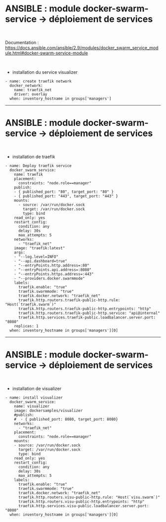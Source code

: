

# ANSIBLE : module docker-swarm-service -> déploiement de services

<br>

Documentation : https://docs.ansible.com/ansible/2.9/modules/docker_swarm_service_module.html#docker-swarm-service-module



<br>

* installation du service visualizer

```
- name: create traefik network
  docker_network:
    name: traefik_net
    driver: overlay
  when: inventory_hostname in groups['managers']
```

-----------------------------------------------------------------------

# ANSIBLE : module docker-swarm-service -> déploiement de services


<br>

* installation de traefik

```
- name: Deploy traefik service
  docker_swarm_service:
    name: traefik
    placement:
      constraints: "node.role==manager"
    publish:
    - { published_port: "80", target_port: "80" }
    - { published_port: "443", target_port: "443" }
    mounts:
      - source: /var/run/docker.sock
        target: /var/run/docker.sock
        type: bind
    read_only: yes
    restart_config:
      condition: any
      delay: 30s
      max_attempts: 5
    networks:
      - "traefik_net"
    image: "traefik:latest"
    args:
    - "--log.level=INFO"
    - "--api.dashboard=true"
    - "--entryPoints.http.address=:80"
    - "--entryPoints.api.address=:8080"
    - "--entryPoints.https.address=:443"
    - "--providers.docker.swarmmode"
    labels:
      traefik.enable: "true"
      traefik.swarmmode: "true"
      traefik.docker.network: "traefik_net"
      traefik.http.routers.traefik-public-http.rule: "Host(`traefik.swarm`)"
      traefik.http.routers.traefik-public-http.entrypoints: "http"
      traefik.http.routers.traefik-public-http.service: "api@internal"
      traefik.http.services.traefik-public.loadbalancer.server.port: "8080"
    replicas: 1
  when: inventory_hostname in groups['managers'][0]
```

-----------------------------------------------------------------------

# ANSIBLE : module docker-swarm-service -> déploiement de services

<br>

* installation de visualizer 

```
- name: install visualizer
  docker_swarm_service:
    name: visualizer
    image: dockersamples/visualizer
    #publish:
    #  - { published_port: 8080, target_port: 8080}
    networks:
      - "traefik_net"
    placement:
      constraints: "node.role==manager"
    mounts:
    - source: /var/run/docker.sock
      target: /var/run/docker.sock
      type: bind
    read_only: yes
    restart_config:
      condition: any
      delay: 30s
      max_attempts: 5
    labels:
      traefik.enable: "true"
      traefik.swarmmode: "true"
      traefik.docker.network: "traefik_net"
      traefik.http.routers.visu-public-http.rule: "Host(`visu.swarm`)"
      traefik.http.routers.visu-public-http.entrypoints: "http"
      traefik.http.services.visu-public.loadbalancer.server.port: "8080"
  when: inventory_hostname in groups['managers'][0]
```

